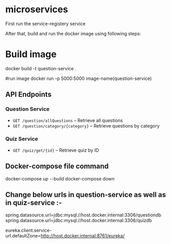 # microservices

First run the service-registery service

After that, build and run the docker image using following steps:

# Build image
docker build -t question-service .

#run image
docker run -p 5000:5000 image-name(question-service)

## API Endpoints

### Question Service
- `GET /question/allQuestions` – Retrieve all questions
- `GET /question/category/{category}` – Retrieve questions by category

### Quiz Service
- `GET /quiz/get/{id}` – Retrieve quiz by ID

## Docker-compose file command

docker-compose up --build
docker-compose down

## Change below urls in question-service as well as in quiz-service :-

spring.datasource.url=jdbc:mysql://host.docker.internal:3306/questiondb 
spring.datasource.url=jdbc:mysql://host.docker.internal:3306/quizdb 

eureka.client.service-url.defaultZone=http://host.docker.internal:8761/eureka/
 


